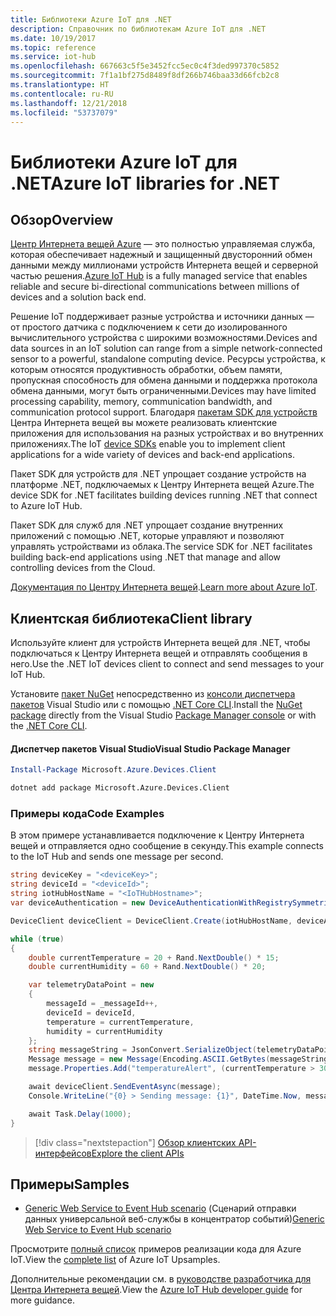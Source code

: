 ```yaml
---
title: Библиотеки Azure IoT для .NET
description: Справочник по библиотекам Azure IoT для .NET
ms.date: 10/19/2017
ms.topic: reference
ms.service: iot-hub
ms.openlocfilehash: 667663c5f5e3452fcc5ec0c4f3ded997370c5852
ms.sourcegitcommit: 7f1a1bf275d8489f8df266b746baa33d66fcb2c8
ms.translationtype: HT
ms.contentlocale: ru-RU
ms.lasthandoff: 12/21/2018
ms.locfileid: "53737079"
---
```

# <a name="azure-iot-libraries-for-net"></a><span data-ttu-id="2b712-103">Библиотеки Azure IoT для .NET</span><span class="sxs-lookup"><span data-stu-id="2b712-103">Azure IoT libraries for .NET</span></span>

## <a name="overview"></a><span data-ttu-id="2b712-104">Обзор</span><span class="sxs-lookup"><span data-stu-id="2b712-104">Overview</span></span>

<span data-ttu-id="2b712-105">[Центр Интернета вещей Azure](https://azure.microsoft.com/services/iot-hub/) — это полностью управляемая служба, которая обеспечивает надежный и защищенный двусторонний обмен данными между миллионами устройств Интернета вещей и серверной частью решения.</span><span class="sxs-lookup"><span data-stu-id="2b712-105">[Azure IoT Hub](https://azure.microsoft.com/services/iot-hub/) is a fully managed service that enables reliable and secure bi-directional communications between millions of devices and a solution back end.</span></span>

<span data-ttu-id="2b712-106">Решение IoT поддерживает разные устройства и источники данных — от простого датчика с подключением к сети до изолированного вычислительного устройства с широкими возможностями.</span><span class="sxs-lookup"><span data-stu-id="2b712-106">Devices and data sources in an IoT solution can range from a simple network-connected sensor to a powerful, standalone computing device.</span></span> <span data-ttu-id="2b712-107">Ресурсы устройства, к которым относятся продуктивность обработки, объем памяти, пропускная способность для обмена данными и поддержка протокола обмена данными, могут быть ограниченными.</span><span class="sxs-lookup"><span data-stu-id="2b712-107">Devices may have limited processing capability, memory, communication bandwidth, and communication protocol support.</span></span> <span data-ttu-id="2b712-108">Благодаря [пакетам SDK для устройств](https://docs.microsoft.com/azure/iot-hub/iot-hub-devguide-sdks) Центра Интернета вещей вы можете реализовать клиентские приложения для использования на разных устройствах и во внутренних приложениях.</span><span class="sxs-lookup"><span data-stu-id="2b712-108">The IoT [device SDKs](https://docs.microsoft.com/azure/iot-hub/iot-hub-devguide-sdks) enable you to implement client applications for a wide variety of devices and back-end applications.</span></span>

<span data-ttu-id="2b712-109">Пакет SDK для устройств для .NET упрощает создание устройств на платформе .NET, подключаемых к Центру Интернета вещей Azure.</span><span class="sxs-lookup"><span data-stu-id="2b712-109">The device SDK for .NET facilitates building devices running .NET that connect to Azure IoT Hub.</span></span>

<span data-ttu-id="2b712-110">Пакет SDK для служб для .NET упрощает создание внутренних приложений с помощью .NET, которые управляют и позволяют управлять устройствами из облака.</span><span class="sxs-lookup"><span data-stu-id="2b712-110">The service SDK for .NET facilitates building back-end applications using .NET that manage and allow controlling devices from the Cloud.</span></span>

<span data-ttu-id="2b712-111">[Документация по Центру Интернета вещей](https://docs.microsoft.com/azure/iot-hub/).</span><span class="sxs-lookup"><span data-stu-id="2b712-111">[Learn more about Azure IoT](https://docs.microsoft.com/azure/iot-hub/).</span></span>


## <a name="client-library"></a><span data-ttu-id="2b712-112">Клиентская библиотека</span><span class="sxs-lookup"><span data-stu-id="2b712-112">Client library</span></span>

<span data-ttu-id="2b712-113">Используйте клиент для устройств Интернета вещей для .NET, чтобы подключаться к Центру Интернета вещей и отправлять сообщения в него.</span><span class="sxs-lookup"><span data-stu-id="2b712-113">Use the .NET IoT devices client to connect and send messages to your IoT Hub.</span></span>

<span data-ttu-id="2b712-114">Установите [пакет NuGet]( https://www.nuget.org/packages/Microsoft.Azure.Devices.Client) непосредственно из [консоли диспетчера пакетов][PackageManager] Visual Studio или с помощью [.NET Core CLI][DotNetCLI].</span><span class="sxs-lookup"><span data-stu-id="2b712-114">Install the [NuGet package]( https://www.nuget.org/packages/Microsoft.Azure.Devices.Client) directly from the Visual Studio [Package Manager console][PackageManager] or with the [.NET Core CLI][DotNetCLI].</span></span>

#### <a name="visual-studio-package-manager"></a><span data-ttu-id="2b712-115">Диспетчер пакетов Visual Studio</span><span class="sxs-lookup"><span data-stu-id="2b712-115">Visual Studio Package Manager</span></span>

```powershell
Install-Package Microsoft.Azure.Devices.Client
```

```bash
dotnet add package Microsoft.Azure.Devices.Client
```
### <a name="code-examples"></a><span data-ttu-id="2b712-116">Примеры кода</span><span class="sxs-lookup"><span data-stu-id="2b712-116">Code Examples</span></span> 

<span data-ttu-id="2b712-117">В этом примере устанавливается подключение к Центру Интернета вещей и отправляется одно сообщение в секунду.</span><span class="sxs-lookup"><span data-stu-id="2b712-117">This example connects to the IoT Hub and sends one message per second.</span></span>

```csharp
string deviceKey = "<deviceKey>";
string deviceId = "<deviceId>";
string iotHubHostName = "<IoTHubHostname>";
var deviceAuthentication = new DeviceAuthenticationWithRegistrySymmetricKey(deviceId, deviceKey);

DeviceClient deviceClient = DeviceClient.Create(iotHubHostName, deviceAuthentication, TransportType.Mqtt);

while (true)
{
    double currentTemperature = 20 + Rand.NextDouble() * 15;
    double currentHumidity = 60 + Rand.NextDouble() * 20;

    var telemetryDataPoint = new
    {
        messageId = _messageId++,
        deviceId = deviceId,
        temperature = currentTemperature,
        humidity = currentHumidity
    };
    string messageString = JsonConvert.SerializeObject(telemetryDataPoint);
    Message message = new Message(Encoding.ASCII.GetBytes(messageString));
    message.Properties.Add("temperatureAlert", (currentTemperature > 30) ? "true" : "false");

    await deviceClient.SendEventAsync(message);
    Console.WriteLine("{0} > Sending message: {1}", DateTime.Now, messageString);

    await Task.Delay(1000);
}
```


> [!div class="nextstepaction"]
> [<span data-ttu-id="2b712-118">Обзор клиентских API-интерфейсов</span><span class="sxs-lookup"><span data-stu-id="2b712-118">Explore the client APIs</span></span>](/dotnet/api/overview/azure/iot/client)

## <a name="samples"></a><span data-ttu-id="2b712-119">Примеры</span><span class="sxs-lookup"><span data-stu-id="2b712-119">Samples</span></span>

- <span data-ttu-id="2b712-120">[Generic Web Service to Event Hub scenario](https://azure.microsoft.com/resources/samples/event-hubs-dotnet-importfromweb/) (Сценарий отправки данных универсальной веб-службы в концентратор событий)</span><span class="sxs-lookup"><span data-stu-id="2b712-120">[Generic Web Service to Event Hub scenario](https://azure.microsoft.com/resources/samples/event-hubs-dotnet-importfromweb/)</span></span>

<span data-ttu-id="2b712-121">Просмотрите [полный список](https://azure.microsoft.com/resources/samples/?platform=dotnet&service=iot-hub) примеров реализации кода для Azure IoT.</span><span class="sxs-lookup"><span data-stu-id="2b712-121">View the [complete list](https://azure.microsoft.com/resources/samples/?platform=dotnet&service=iot-hub) of Azure IoT Upsamples.</span></span>

<span data-ttu-id="2b712-122">Дополнительные рекомендации см. в [руководстве разработчика для Центра Интернета вещей](https://docs.microsoft.com/azure/iot-hub/iot-hub-devguide).</span><span class="sxs-lookup"><span data-stu-id="2b712-122">View the [Azure IoT Hub developer guide](https://docs.microsoft.com/azure/iot-hub/iot-hub-devguide) for more guidance.</span></span>

[PackageManager]: https://docs.microsoft.com/nuget/tools/package-manager-console
[DotNetCLI]: https://docs.microsoft.com/dotnet/core/tools/dotnet-add-package
